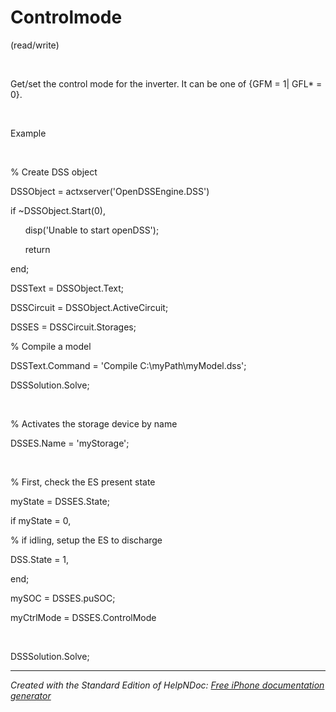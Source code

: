 # Controlmode

(read/write)

&nbsp;

Get/set the control mode for the inverter. It can be one of {GFM = 1\| GFL\* = 0}.

&nbsp;

Example

&nbsp;

% Create DSS object

DSSObject = actxserver('OpenDSSEngine.DSS')

if ~DSSObject.Start(0),

&nbsp; &nbsp; &nbsp; disp('Unable to start openDSS');

&nbsp; &nbsp; &nbsp; return

end;

DSSText = DSSObject.Text;

DSSCircuit = DSSObject.ActiveCircuit;

DSSES = DSSCircuit.Storages;

% Compile a model &nbsp; &nbsp; &nbsp; &nbsp;

DSSText.Command = 'Compile C:\\myPath\\myModel.dss';

DSSSolution.Solve;

&nbsp;

% Activates the storage device by name

DSSES.Name = 'myStorage';

&nbsp;

% First, check the ES present state

myState = DSSES.State;

if myState = 0,

% if idling, setup the ES to discharge

DSS.State = 1,

end;

mySOC = DSSES.puSOC;

myCtrlMode = DSSES.ControlMode

&nbsp;

DSSSolution.Solve;

***
_Created with the Standard Edition of HelpNDoc: [Free iPhone documentation generator](<https://www.helpndoc.com/feature-tour/iphone-website-generation>)_
